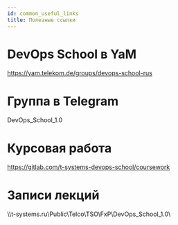 ```yaml
---
id: common_useful_links
title: Полезные ссылки
---
```


# DevOps School в YaM
https://yam.telekom.de/groups/devops-school-rus

# Группа в Telegram
DevOps_School_1.0

# Курсовая работа
https://gitlab.com/t-systems-devops-school/coursework

# Записи лекций
\\\t-systems.ru\Public\Telco\TSO\FxP\DevOps_School_1.0\
